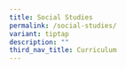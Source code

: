 ```yaml
---
title: Social Studies
permalink: /social-studies/
variant: tiptap
description: ""
third_nav_title: Curriculum
---
```

<p></p>